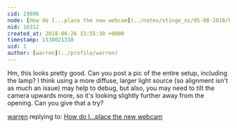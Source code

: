 ```yaml
---
cid: 19896
node: [How do I...place the new webcam](../notes/stinge_nz/05-08-2018/how-do-i-place-the-new-webcam)
nid: 16312
created_at: 2018-06-26 13:55:38 +0000
timestamp: 1530021338
uid: 1
author: [warren](../profile/warren)
---
```


Hm, this looks pretty good. Can you post a pic of the entire setup, including the lamp? I think using a more diffuse, larger light source (so alignment isn't as much an issue) may help to debug, but also, you may need to tilt the camera upwards more, so it's looking slightly further away from the opening. Can you give that a try?

[warren](../profile/warren) replying to: [How do I...place the new webcam](../notes/stinge_nz/05-08-2018/how-do-i-place-the-new-webcam)

